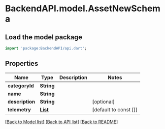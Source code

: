 # BackendAPI.model.AssetNewSchema

## Load the model package
```dart
import 'package:BackendAPI/api.dart';
```

## Properties
 Name            | Type                                          | Description | Notes                 
-----------------|-----------------------------------------------|-------------|-----------------------
 **categoryId**  | **String**                                    |             |
 **name**        | **String**                                    |             |
 **description** | **String**                                    |             | [optional]            
 **telemetry**   | [**List<AssetTelemetry>**](AssetTelemetry.md) |             | [default to const []] 

[[Back to Model list]](../README.md#documentation-for-models) [[Back to API list]](../README.md#documentation-for-api-endpoints) [[Back to README]](../README.md)


